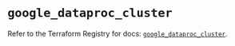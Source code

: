 # `google_dataproc_cluster`

Refer to the Terraform Registry for docs: [`google_dataproc_cluster`](https://registry.terraform.io/providers/hashicorp/google/6.14.0/docs/resources/dataproc_cluster).
